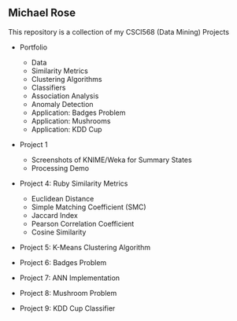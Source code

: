 Michael Rose
-----------
This repository is a collection of my CSCI568 (Data Mining) Projects

* Portfolio
  * Data
  * Similarity Metrics
  * Clustering Algorithms
  * Classifiers
  * Association Analysis
  * Anomaly Detection
  * Application: Badges Problem
  * Application: Mushrooms
  * Application: KDD Cup
  
* Project 1
  * Screenshots of KNIME/Weka for Summary States
  * Processing Demo

* Project 4: Ruby Similarity Metrics
  * Euclidean Distance
  * Simple Matching Coefficient (SMC)
  * Jaccard Index
  * Pearson Correlation Coefficient
  * Cosine Similarity

* Project 5: K-Means Clustering Algorithm

* Project 6: Badges Problem

* Project 7: ANN Implementation

* Project 8: Mushroom Problem

* Project 9: KDD Cup Classifier